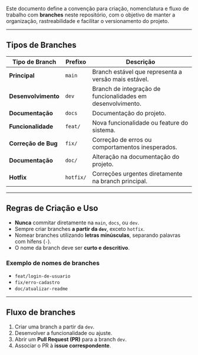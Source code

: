 Este documento define a convenção para criação, nomenclatura e fluxo de trabalho com **branches** neste repositório, com o objetivo de manter a organização, rastreabilidade e facilitar o versionamento do projeto.

---

## Tipos de Branches

| Tipo de Branch       | Prefixo           | Descrição                                                                 |
|----------------------|-------------------|---------------------------------------------------------------------------|
| **Principal**        | `main` | Branch estável que representa a versão mais estável.                       |
| **Desenvolvimento**  | `dev`             | Branch de integração de funcionalidades em desenvolvimento.               |
| **Documentação**     | `docs`            | Documentação do projeto.                                  |
| **Funcionalidade**   | `feat/`           | Nova funcionalidade ou feature do sistema.                                |
| **Correção de Bug**  | `fix/`            | Correção de erros ou comportamentos inesperados.                          |
| **Documentação**     | `doc/`            | Alteração na documentação do projeto.                                  |
| **Hotfix**           | `hotfix/`         | Correções urgentes diretamente na branch principal.            |

---

## Regras de Criação e Uso

- **Nunca** commitar diretamente na `main`, `docs`, ou `dev`.
- Sempre criar branches **a partir da `dev`**, exceto `hotfix`.
- Nomear branches utilizando **letras minúsculas**, separando palavras com hífens (`-`).
- O nome da branch deve ser **curto e descritivo**.

### Exemplo de nomes de branches

- `feat/login-de-usuario`
- `fix/erro-cadastro`
- `doc/atualizar-readme`

---

## Fluxo de branches

1. Criar uma branch a partir da `dev`.
2. Desenvolver a funcionalidade ou ajuste.
3. Abrir um **Pull Request (PR)** para a branch `dev`.
4. Associar o PR à **issue correspondente**.